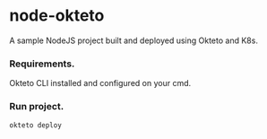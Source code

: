 # node-okteto
A sample NodeJS project built and deployed using Okteto and K8s.

### Requirements.
Okteto CLI installed and configured on your cmd.

### Run project.
```bash
okteto deploy
```
